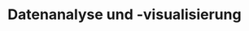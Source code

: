 ---
title: Datenanalyse und -visualisierung
name: Datenanalyse & Visualisierung
icon: "mdi:chart-bell-curve"  
slug: datenanalyse-visualisierung
shortDescription: Wir bringen Licht ins Dunkel! Mit optimaler Datenauswertung und anschaulicher Visualisierung.

description: Du ertrinkst in Daten, aber kannst keine echten Insights generieren? Dann ist unser Data Science Team dein Rettungsanker! Wir sorgen dafür, dass du den Überblick behältst. Unsere Experten analysieren deine Daten auf wissenschaftlicher Basis und decken wertvolle Erkenntnisse auf. Diese visualisieren wir anschaulich, damit du die entscheidenden Schlüsse ziehen kannst. Profitiere von innovativen Analytics-Lösungen und datengetriebenen Entscheidungen! Starte jetzt in eine datengetriebene Zukunft!

keywords:
  - Datenanalyse
  - Datenvisualisierung 
  - Data Science
  - Business Intelligence  
  - Datenbericht

faqSection:
  heading: Häufig gestellte Fragen
  questions:
    - question: Mit welchen Datenquellen arbeitet ihr?
      answer: Wir können Daten aus vielen Quellen wie Datenbanken, APIs, Excel etc. analysieren.
    - question: Nutzt ihr auch KI und Machine Learning?
      answer: Ja, wir setzen moderne KI- und ML-Verfahren für optimales Data Mining ein.
    - question: Wie laufen Projekte bei euch ab?
      answer: Agil - wir evaluieren schnell erste Ergebnisse und passen die Analyse dann iterativ an.
    - question: Erstelt ihr auch regelmäßige Datenberichte?
      answer: Ja, wir können auch wiederkehrende Reports, Dashboards und Kennzahlen definieren.
    - question: Wie sieht die Datenvisualisierung aus?  
      answer: Wir setzen auf moderne, interactive Visualisierungen, die Schlüsse schnell ermöglichen.
    - question: Verwaltet ihr auch die technische Infrastruktur?
      answer: Ja, auf Wunsch betreiben wir auch die Analytics-Plattform für dich.
    - question: Welche Tools setzt ihr ein?
      answer: Wir evaluieren für jeden Use Case die optimalen Open Source und Enterprise Tools.
    - question: Wie kann ich eure Dienstleistung beauftragen?
      answer: Spreche uns einfach an, wir evaluieren kostenfrei deine Datenquellen.
    - question: Unterliegen meine Daten einer Vertraulichkeitspflicht?
      answer: Selbstverständlich behandeln wir Ihre Daten streng vertraulich.
    - question: Bietet ihr auch Schulungen für meine Mitarbeiter?
      answer: Ja, wir schulen Ihre Mitarbeiter gerne im Umgang mit den Analytics-Tools.
      
benefitsSection:
  title: Unsere Stärken in Data Science
  description: "Von diesen Vorteilen profitierst du bei deiner Datenanalyse mit uns:"
  benefits:  
    - Langjährige Erfahrung in Datenanalyse und -visualisierung
    - Einsatz modernster KI- und Machine Learning-Verfahren
    - Agiler Prozess für schnelle Iteration und Insights
    - Enge Zusammenarbeit für optimales Verständnis der Data
    - Anschauliche, interactive Visualisierungen 
    - Optional auch Erstellung von automatisierten Berichten
    - Top-Expertise für datengetriebene Entscheidungen 
    - Attraktive Preismodelle von Consulting bis Full-Service 
    - Diskreter und verantwortungsvoller Umgang mit deinen Daten
---
